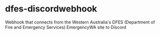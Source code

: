 # dfes-discordwebhook
Webhook that connects from the Western Australia's DFES (Department of Fire and Emergency Services) EmergencyWA site to Discord
